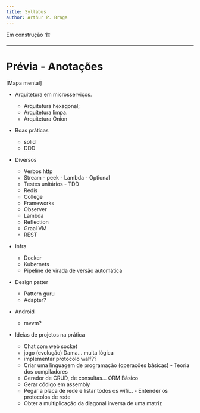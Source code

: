 ```yaml
---
title: Syllabus
author: Arthur P. Braga
---
```


E​m ​c​on​s​tru​ç​ã​o​ :building_construction:

---

# Prévia - Anotações

[Mapa mental]

- Arquitetura em microsserviços.
  - Arquitetura hexagonal;
  - Arquitetura limpa.
  - Arquitetura Onion
- Boas práticas
  - solid
  - DDD

- Diversos
  - Verbos http 
  - Stream - peek - Lambda - Optional
  - Testes unitários - TDD 
  - Redis 
  - College
  -  Frameworks
  - Observer
  - Lambda
  - Reflection 
  - Graal VM
  - REST
- Infra
  - Docker
  - Kubernets
  - Pipeline de virada de versão automática

- Design patter
  - Pattern guru
  - Adapter?
- Android
  - mvvm?

- Ideias de projetos na prática
   - Chat com web socket
  - jogo (evolução) Dama... muita lógica
  - implementar protocolo walf??
  - Criar uma linguagem de programação (operações básicas) - Teoria dos compiladores
  - Gerador de CRUD, de consultas... ORM Básico
  - Gerar código em assembly
  - Pegar a placa de rede e listar todos os wifi... - Entender os protocolos de rede
  - Obter a multiplicação da diagonal inversa de uma matriz